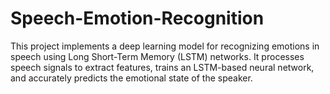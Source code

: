 # Speech-Emotion-Recognition
This project implements a deep learning model for recognizing emotions in speech using Long Short-Term Memory (LSTM) networks. It processes speech signals to extract features, trains an LSTM-based neural network, and accurately predicts the emotional state of the speaker.
